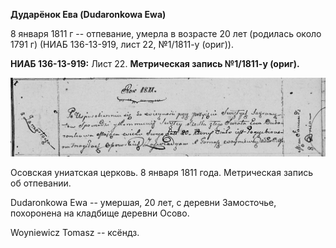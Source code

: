 **Дударёнок Ева (Dudaronkowa Ewa)**

8 января 1811 г -- отпевание, умерла в возрасте 20 лет (родилась около
1791 г) (НИАБ 136-13-919, лист 22, №1/1811-у (ориг)).

**НИАБ 136-13-919:** Лист 22. **Метрическая запись №1/1811-у (ориг).**

![](./media/21a7a25eb5a4c4da96e2e71d5556fea4de96178d.png)

Осовская униатская церковь. 8 января 1811 года. Метрическая запись об
отпевании.

Dudaronkowa Ewa -- умершая, 20 лет, с деревни Замосточье, похоронена на
кладбище деревни Осово.

Woyniewicz Tomasz -- ксёндз.

